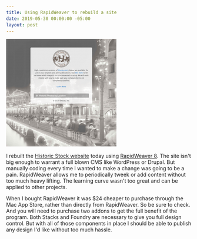```yaml
---
title: Using RapidWeaver to rebuild a site
date: 2019-05-30 00:00:00 -05:00
layout: post
---
```


[![](/assets/images/download-300x293.png)](https://historicstock.com)

I rebuilt the [Historic Stock website](https://historicstock.com) today using [RapidWeaver 8](https://www.realmacsoftware.com/rapidweaver/). The site isn't big enough to warrant a full blown CMS like WordPress or Drupal. But manually coding every time I wanted to make a change was going to be a pain. RapidWeaver allows me to periodically tweek or add content without too much heavy lifting. The learning curve wasn't too great and can be applied to other projects.

When I bought RapidWeaver it was $24 cheaper to purchase through the Mac App Store, rather than directly from RapidWeaver. So be sure to check. And you will need to purchase two addons to get the full benefit of the program. Both Stacks and Foundry are necessary to give you full design control. But with all of those components in place I should be able to publish any design I'd like without too much hassle.

